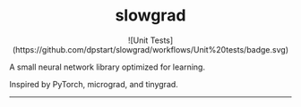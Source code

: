 <h1 align="center">
  slowgrad
 </h1>
<p align="center">
![Unit Tests](https://github.com/dpstart/slowgrad/workflows/Unit%20tests/badge.svg)
</p>

A small neural network library optimized for learning.

Inspired by PyTorch, micrograd, and tinygrad.

--------------------------------------------------------------------
